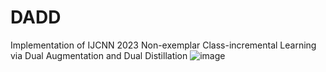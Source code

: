 # DADD
Implementation of IJCNN 2023 Non-exemplar Class-incremental Learning via Dual Augmentation and Dual Distillation
![image](https://user-images.githubusercontent.com/33835813/231756431-07cff8ef-8f33-41b1-93d9-9702d0bf9249.png)
